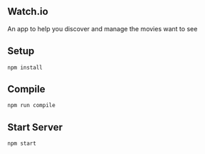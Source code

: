 Watch.io
---
An app to help you discover and manage the movies want to see

Setup
---
```npm install```

Compile
---
```npm run compile```

Start Server
---
```npm start```